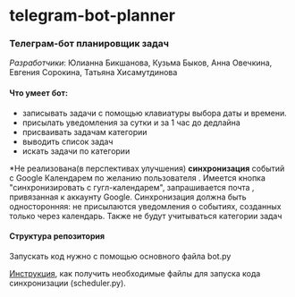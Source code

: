 # telegram-bot-planner
### Телеграм-бот планировщик задач

*Разработчики*: Юлианна Бикшанова, Кузьма Быков, Анна Овечкина, Евгения Сорокина, Татьяна Хисамутдинова

#### Что умеет бот:
 - записывать задачи с помощью клавиатуры выбора даты и времени.
- присылать уведомления за сутки и за 1 час до дедлайна
- присваивать задачам категории
- выводить список задач
- искать задачи по категории

*Не реализована(в перспективах улучшения)  **синхронизация** событий с Google Календарем по желанию пользователя .
Имеется кнопка "синхронизировать с гугл-календарем", запрашивается почта , привязанная к аккаунту Google.
Синхронизация должна быть односторонняя: не присылаются уведомления о  событиях, созданных только  через календарь. Также не будут учитываться категории задач

#### Структура репозитория
Запускать код нужно с помощью основного файла bot.py

[Инструкция](https://github.com/nnnuuskamuikkunen/telegram-bot-planner/wiki/%D0%9D%D0%B5%D0%BE%D0%B1%D1%85%D0%BE%D0%B4%D0%B8%D0%BC%D1%8B%D0%B5(%D1%81%D0%B5%D0%BA%D1%80%D0%B5%D1%82%D0%BD%D1%8B%D0%B5)-%D1%84%D0%B0%D0%B9%D0%BB%D1%8B-%D0%B4%D0%BB%D1%8F-%D0%B7%D0%B0%D0%BF%D1%83%D1%81%D0%BA%D0%B0-scheduler-:-%D0%BA%D0%B0%D0%BA-%D0%BF%D0%BE%D0%BB%D1%83%D1%87%D0%B8%D1%82%D1%8C), как получить необходимые файлы для запуска кода синхронизации (scheduler.py).
